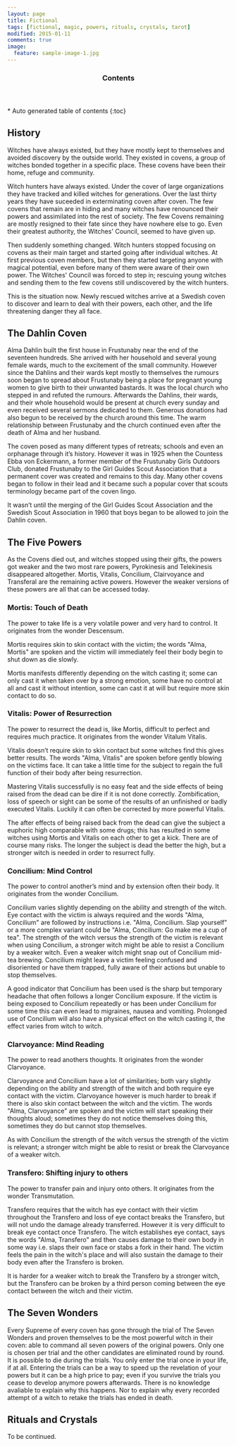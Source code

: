 ```yaml
---
layout: page
title: Fictional
tags: [fictional, magic, powers, rituals, crystals, tarot]
modified: 2015-01-11
comments: true
image:
  feature: sample-image-1.jpg
---
```


<section id="table-of-contents" class="toc">
  <header>
    <h3>Contents</h3>
  </header>
<div id="drawer" markdown="1">
*  Auto generated table of contents
{:toc}
</div>
</section><!-- /#table-of-contents -->

## History

Witches have always existed, but they have mostly kept to themselves and avoided discovery by the outside world. They existed in covens, a group of witches bonded together in a specific place. These covens have been their home, refuge and community. 

Witch hunters have always existed. Under the cover of large organizations they have tracked and killed witches for generations. Over the last thirty years they have suceeded in exterminating coven after coven. The few covens that remain are in hiding and many witches have renounced their powers and assimilated into the rest of society. The few Covens remaining are mostly resigned to their fate since they have nowhere else to go. Even their greatest authority, the Witches' Council, seemed to have given up. 

Then suddenly something changed. Witch hunters stopped focusing on covens as their main target and started going after individual witches. At first previous coven members, but then they started targeting anyone with magical potential, even before many of them were aware of their own power. The Witches' Council was forced to step in; rescuing young witches and sending them to the few covens still undiscovered by the witch hunters. 

This is the situation now. Newly rescued witches arrive at a Swedish coven to discover and learn to deal with their powers, each other, and the life threatening danger they all face.

## The Dahlin Coven

Alma Dahlin built the first house in Frustunaby near the end of the seventeen hundreds. She arrived with her household and several young female wards, much to the excitement of the small community. However since the Dahlins and their wards kept mostly to themselves the rumours soon began to spread about Frustunaby being a place for pregnant young women to give birth to their unwanted bastards. It was the local church who stepped in and refuted the rumours. Afterwards the Dahlins, their wards, and their whole household would be present at church every sunday and even received several sermons dedicated to them. Generous donations had also begun to be received by the church around this time. The warm relationship between Frustunaby and the church continued even after the death of Alma and her husband.

The coven posed as many different types of retreats; schools and even an orphanage through it’s history. However it was in 1925 when the Countess Ebba von Eckermann, a former member of the Frustunaby Girls Outdoors Club, donated Frustunaby to the Girl Guides Scout Association that a permanent cover was created and remains to this day. Many other covens began to follow in their lead and it became such a popular cover that scouts terminology became part of the coven lingo. 

It wasn’t until the merging of the Girl Guides Scout Association and the Swedish Scout Association in 1960 that boys began to be allowed to join the Dahlin coven.

## The Five Powers

As the Covens died out, and witches stopped using their gifts, the powers got weaker and the two most rare powers, Pyrokinesis and Telekinesis disappeared altogether. Mortis, Vitalis, Concilium, Clairvoyance and Transferal are the remaining active powers. However the weaker versions of these powers are all that can be accessed today.

### Mortis: Touch of Death

The power to take life is a very volatile power and very hard to control. It originates from the wonder Descensum. 

Mortis requires skin to skin contact with the victim; the words "Alma, Mortis" are spoken and the victim will immediately feel their body begin to shut down as die slowly. 

Mortis manifests differently depending on the witch casting it; some can only cast it when taken over by a strong emotion, some have no control at all and cast it without intention, some can cast it at will but require more skin contact to do so. 

### Vitalis: Power of Resurrection

The power to resurrect the dead is, like Mortis, difficult to perfect and requires much practice. It originates from the wonder Vitalum Vitalis.

Vitalis doesn’t require skin to skin contact but some witches find this gives better results. The words "Alma, Vitalis" are spoken before gently blowing on the victims face. It can take a little time for the subject to regain the full function of their body after being resurrection.

Mastering Vitalis successfully is no easy feat and the side effects of being raised from the dead can be dire if it is not done correctly. Zombification, loss of speech or sight can be some of the results of an unfinished or badly executed Vitalis. Luckily it can often be corrected by more powerful Vitalis.

The after effects of being raised back from the dead can give the subject a euphoric high comparable with some drugs; this has resulted in some witches using Mortis and Vitalis on each other to get a kick. There are of course many risks. The longer the subject is dead the better the high, but a stronger witch is needed in order to resurrect fully. 

### Concilium: Mind Control

The power to control another’s mind and by extension often their body. It originates from the wonder Concilium.

Concilium varies slightly depending on the ability and strength of the witch. Eye contact with the victim is always required and the words "Alma, Concilium" are followed by instructions i.e. "Alma, Concilium. Slap yourself" or a more complex variant could be "Alma, Concilium: Go make me a cup of tea". The strength of the witch versus the strength of the victim is relevant when using Concilium, a stronger witch might be able to resist a Concilium by a weaker witch. Even a weaker witch might snap out of Concilium mid-tea brewing. Concilium might leave a victim feeling confused and disoriented or have them trapped, fully aware of their actions but unable to stop themselves. 

A good indicator that Concilium has been used is the sharp but temporary headache that often follows a longer Concilium exposure. If the victim is being exposed to Concilium repeatedly or has been under Concilium for some time this can even lead to migraines, nausea and vomiting. Prolonged use of Concilium will also have a physical effect on the witch casting it, the effect varies from witch to witch.

### Clarvoyance: Mind Reading

The power to read anothers thoughts. It originates from the wonder Clarvoyance.

Clarvoyance and Concilium have a lot of similarities; both vary slightly depending on the ability and strength of the witch and both require eye contact with the victim. Clarvoyance however is much harder to break if there is also skin contact between the witch and the victim. The words "Alma, Clarvoyance" are spoken and the victim will start speaking their thoughts aloud; sometimes they do not notice themselves doing this, sometimes they do but cannot stop themselves.

As with Concilium the strength of the witch versus the strength of the victim is relevant; a stronger witch might be able to resist or break the Clarvoyance of a weaker witch. 

### Transfero: Shifting injury to others

The power to transfer pain and injury onto others. It originates from the wonder Transmutation.

Transfero requires that the witch has eye contact with their victim throughout the Transfero and loss of eye contact breaks the Transfero, but will not undo the damage already transferred. However it is very difficult to break eye contact once Transfero. The witch establishes eye contact, says the words "Alma, Transfero" and then causes damage to their own body in some way i.e. slaps their own face or stabs a fork in their hand. The victim feels the pain in the witch's place and will also sustain the damage to their body even after the Transfero is broken. 

It is harder for a weaker witch to break the Transfero by a stronger witch, but the Transfero can be broken by a third person coming between the eye contact between the witch and their victim.

## The Seven Wonders

Every Supreme of every coven has gone through the trial of The Seven Wonders and proven themselves to be the most powerful witch in their coven: able to command all seven powers of the original powers. Only one is chosen per trial and the other candidates are eliminated round by round. It is possible to die during the trials. You only enter the trial once in your life, if at all. Entering the trials can be a way to speed up the revelation of your powers but it can be a high price to pay; even if you survive the trials you cease to develop anymore powers afterwards. There is no knowledge avaliable to explain why this happens. Nor to explain why every recorded attempt of a witch to retake the trials has ended in death. 

## Rituals and Crystals

To be continued.

